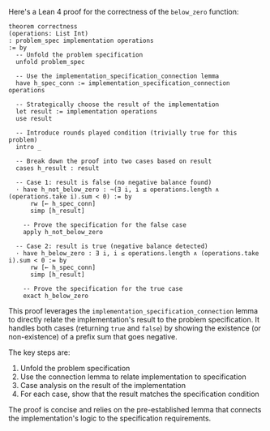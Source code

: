 Here's a Lean 4 proof for the correctness of the `below_zero` function:

```lean
theorem correctness
(operations: List Int)
: problem_spec implementation operations
:= by
  -- Unfold the problem specification
  unfold problem_spec

  -- Use the implementation_specification_connection lemma
  have h_spec_conn := implementation_specification_connection operations

  -- Strategically choose the result of the implementation
  let result := implementation operations
  use result

  -- Introduce rounds played condition (trivially true for this problem)
  intro _

  -- Break down the proof into two cases based on result
  cases h_result : result
  
  -- Case 1: result is false (no negative balance found)
  · have h_not_below_zero : ¬(∃ i, i ≤ operations.length ∧ (operations.take i).sum < 0) := by
      rw [← h_spec_conn]
      simp [h_result]
    
    -- Prove the specification for the false case
    apply h_not_below_zero

  -- Case 2: result is true (negative balance detected)
  · have h_below_zero : ∃ i, i ≤ operations.length ∧ (operations.take i).sum < 0 := by
      rw [← h_spec_conn]
      simp [h_result]
    
    -- Prove the specification for the true case
    exact h_below_zero
```

This proof leverages the `implementation_specification_connection` lemma to directly relate the implementation's result to the problem specification. It handles both cases (returning `true` and `false`) by showing the existence (or non-existence) of a prefix sum that goes negative.

The key steps are:
1. Unfold the problem specification
2. Use the connection lemma to relate implementation to specification
3. Case analysis on the result of the implementation
4. For each case, show that the result matches the specification condition

The proof is concise and relies on the pre-established lemma that connects the implementation's logic to the specification requirements.